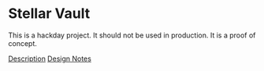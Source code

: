 # Stellar Vault

This is a hackday project.  It should not be used in production.  It is a proof of concept.

[Description](https://github.com/stellar/horizon/wiki/Jun-5%2C-2015#stellar-vault)
[Design Notes](https://github.com/stellar/horizon/wiki/Hackday---Stellar-Vault-Design-Notes)
